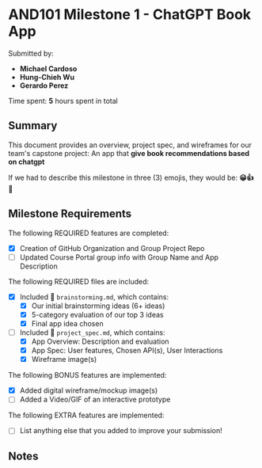 # AND101 Milestone 1 - **ChatGPT Book App**

Submitted by:
- **Michael Cardoso**
- **Hung-Chieh Wu**
- **Gerardo Perez**

Time spent: **5** hours spent in total

## Summary

This document provides an overview, project spec, and wireframes for our team's capstone project: An app that **give book recommendations based on chatgpt**

If we had to describe this milestone in three (3) emojis, they would be: **😀👍🤖**

## Milestone Requirements


The following REQUIRED features are completed:

- [x] Creation of GitHub Organization and Group Project Repo
- [ ] Updated Course Portal group info with Group Name and App Description

The following REQUIRED files are included:

- [x] Included 📄 `brainstorming.md`, which contains:
  - [x] Our initial brainstorming ideas (6+ ideas)
  - [x] 5-category evaluation of our top 3 ideas
  - [x] Final app idea chosen
- [ ] Included 📄 `project_spec.md`, which contains:
  - [x] App Overview: Description and evaluation
  - [x] App Spec: User features, Chosen API(s), User Interactions
  - [x] Wireframe image(s)

The following BONUS features are implemented:

- [x] Added digital wireframe/mockup image(s)
- [ ] Added a Video/GIF of an interactive prototype

The following EXTRA features are implemented:

- [ ] List anything else that you added to improve your submission!

## Notes
